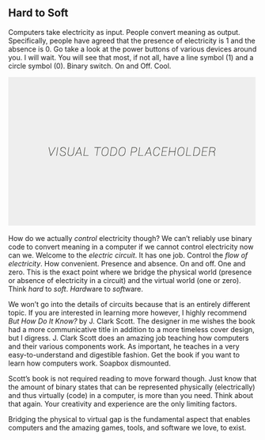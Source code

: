 ## Hard to Soft

Computers take electricity as input. People convert meaning as output. Specifically, people have agreed that the presence of electricity is 1 and the absence is 0. Go take a look at the power buttons of various devices around you. I will wait. You will see that most, if not all, have a line symbol (1) and a circle symbol (0). Binary switch. On and Off. Cool.

![I/O examples](../assets/img/visual-todo-placeholder.jpg "I/O examples")

How do we actually *control* electricity though? We can’t reliably use binary code to convert meaning in a computer if we cannot control electricity now can we. Welcome to the *electric circuit*. It has one job. Control the *flow of electricity*. How convenient. Presence and absence. On and off. One and zero. This is the exact point where we bridge the physical world (presence or absence of electricity in a circuit) and the virtual world (one or zero). Think *hard* to *soft*. *Hard*ware to *soft*ware.

We won’t go into the details of circuits because that is an entirely different topic. If you are interested in learning more however, I highly recommend *But How Do It Know?* by J. Clark Scott. The designer in me wishes the book had a more communicative title in addition to a more timeless cover design, but I digress. J. Clark Scott does an amazing job teaching how computers and their various components work. As important, he teaches in a very easy-to-understand and digestible fashion. Get the book if you want to learn how computers work. Soapbox dismounted.

Scott’s book is not required reading to move forward though. Just know that the amount of binary states that can be represented physically (electrically) and thus virtually (code) in a computer, is more than you need. Think about that again. Your creativity and experience are the only limiting factors.

Bridging the physical to virtual gap is the fundamental aspect that enables computers and the amazing games, tools, and software we love, to exist.
